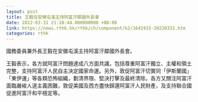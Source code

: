 ```yaml
---
layout: post
title: 王毅在安徽屯溪主持阿富汗鄰國外長會
date: 2022-03-31 21:28:44.000000000 +08:00
link: https://news.rthk.hk/rthk/ch/component/k2/1641915-20220331.htm
categories: rthk
---
```


國務委員兼外長王毅在安徽屯溪主持阿富汗鄰國外長會。

王毅表示，各方就阿富汗問題達成八方面共識，包括尊重阿富汗獨立、主權和領土完整，支持阿富汗人民自主決定國家命運。另外，敦促阿富汗切實同「伊斯蘭國」「東伊運」等各類恐怖組織，劃清界限、堅決打擊及最終清除。各方又關注阿富汗面臨嚴峻人道主義困難，敦促美國及西方盡快歸還阿富汗人民財產，及支持聯合國促進阿富汗和平穩定等。
